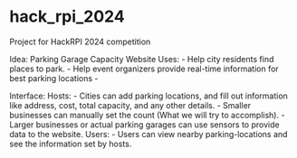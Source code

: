 # hack_rpi_2024
Project for HackRPI 2024 competition

Idea: Parking Garage Capacity Website
Uses: 
    - Help city residents find places to park.
    - Help event organizers provide real-time information for best parking locations
    - 

Interface:
    Hosts:
        - Cities can add parking locations, and fill out information like address, cost, total capacity, and any other details.
        - Smaller businesses can manually set the count (What we will try to accomplish). 
        - Larger businesses or actual parking garages can use sensors to provide data to the website.
    Users:
        - Users can view nearby parking-locations and see the information set by hosts.




